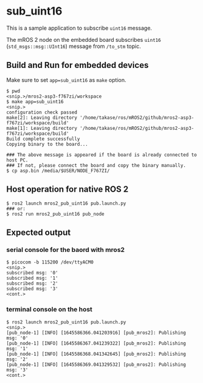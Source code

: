 # sub_uint16

This is a sample application to subscribe `uint16` message.

The mROS 2 node on the embedded board subscribes `uint16` (`std_msgs::msg::UInt16`) message from `/to_stm` topic.

## Build and Run for embedded devices

Make sure to set `app=sub_uint16` as `make` option.

```
$ pwd
<snip.>/mros2-asp3-f767zi/workspace
$ make app=sub_uint16
<snip.>
configuration check passed
make[2]: Leaving directory '/home/takase/ros/mROS2/github/mros2-asp3-f767zi/workspace/build'
make[1]: Leaving directory '/home/takase/ros/mROS2/github/mros2-asp3-f767zi/workspace/build'
Build complete successfully
Copying binary to the board...

### The above message is appeared if the board is already connected to host PC.
### If not, please connect the board and copy the binary manually.
$ cp asp.bin /media/$USER/NODE_F767ZI/
```

## Host operation for native ROS 2

```
$ ros2 launch mros2_pub_uint16 pub.launch.py
### or:
$ ros2 run mros2_pub_uint16 pub_node
```

## Expected output

### serial console for the baord with mros2

```
$ picocom -b 115200 /dev/ttyACM0
<snip.>
subscribed msg: '0'
subscribed msg: '1'
subscribed msg: '2'
subscribed msg: '3'
<cont.>
```

### terminal console on the host

```
$ ros2 launch mros2_pub_uint16 pub.launch.py
<snip.>
[pub_node-1] [INFO] [1645586366.041203916] [pub_mros2]: Publishing msg: '0'
[pub_node-1] [INFO] [1645586367.041239322] [pub_mros2]: Publishing msg: '1'
[pub_node-1] [INFO] [1645586368.041342645] [pub_mros2]: Publishing msg: '2'
[pub_node-1] [INFO] [1645586369.041329532] [pub_mros2]: Publishing msg: '3'
<cont.>
```
